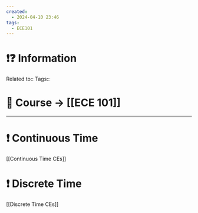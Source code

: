 ```yaml
---
created:
  - 2024-04-10 23:46
tags:
  - ECE101
---
```


# ❗❓ Information
Related to:: 
Tags:: 

# 🌌 Course -> [[ECE 101]]
---

# ❗ Continuous Time
[[Continuous Time CEs]]

# ❗ Discrete Time
[[Discrete Time CEs]]